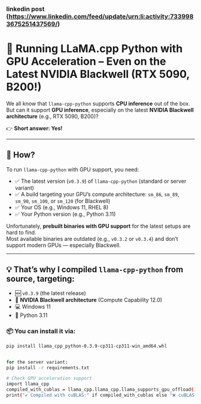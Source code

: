 ### linkedin post (https://www.linkedin.com/feed/update/urn:li:activity:7339983675251437569/)

# 🚀 Running LLaMA.cpp Python with GPU Acceleration – Even on the Latest NVIDIA Blackwell (RTX 5090, B200!)

We all know that `llama-cpp-python` supports **CPU inference** out of the box.  
But can it support **GPU inference**, especially on the latest **NVIDIA Blackwell architecture** (e.g., RTX 5090, B200)?

👉 **Short answer: Yes!**

---

## 🔧 How?

To run `llama-cpp-python` with GPU support, you need:

- ✅ The latest version (`v0.3.9`) of `llama-cpp-python` (standard or server variant)
- ✅ A build targeting your GPU’s compute architecture: `sm_86`, `sm_89`, `sm_90`, `sm_100`, or `sm_120` (for Blackwell)
- ✅ Your OS (e.g., Windows 11, RHEL 8)
- ✅ Your Python version (e.g., Python 3.11)

Unfortunately, **prebuilt binaries with GPU support** for the latest setups are hard to find.  
Most available binaries are outdated (e.g., `v0.3.2` or `v0.3.4`) and don’t support modern GPUs — especially Blackwell.

---

## 💡 That’s why I compiled `llama-cpp-python` **from source**, targeting:

- 🆕 `v0.3.9` (the latest release)
- 🧠 **NVIDIA Blackwell architecture** (Compute Capability 12.0)
- 💻 Windows 11
- 🐍 Python 3.11

### 📦 You can install it via:

```bash
pip install llama_cpp_python-0.3.9-cp311-cp311-win_amd64.whl


for the server variant:
pip install -r requirements.txt

# Check GPU acceleration support
import llama_cpp
compiled_with_cublas = llama_cpp.llama_cpp.llama_supports_gpu_offload()
print("✔️ Compiled with cuBLAS:" if compiled_with_cublas else "❌ cuBLAS not available")



